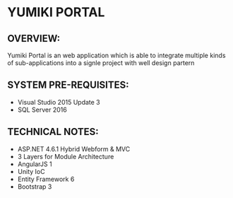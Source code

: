 # YUMIKI PORTAL #

## OVERVIEW: ##

Yumiki Portal is an web application which is able to integrate multiple kinds of sub-applications into a signle project with well design partern 

## SYSTEM PRE-REQUISITES: ##
* Visual Studio 2015 Update 3
* SQL Server 2016

## TECHNICAL NOTES: ##
* ASP.NET 4.6.1 Hybrid Webform & MVC
* 3 Layers for Module Architecture
* AngularJS 1
* Unity IoC
* Entity Framework 6
* Bootstrap 3